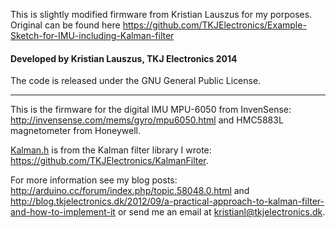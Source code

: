 This is slightly modified firmware from Kristian Lauszus for my porposes. Original can be found here
https://github.com/TKJElectronics/Example-Sketch-for-IMU-including-Kalman-filter

#### Developed by Kristian Lauszus, TKJ Electronics 2014

The code is released under the GNU General Public License.
_________

This is the firmware for the digital IMU MPU-6050 from InvenSense: <http://invensense.com/mems/gyro/mpu6050.html> and HMC5883L magnetometer from Honeywell.

[Kalman.h](Kalman.h) is from the Kalman filter library I wrote: <https://github.com/TKJElectronics/KalmanFilter>.

For more information see my blog posts: <http://arduino.cc/forum/index.php/topic,58048.0.html> and <http://blog.tkjelectronics.dk/2012/09/a-practical-approach-to-kalman-filter-and-how-to-implement-it> or send me an email at <kristianl@tkjelectronics.dk>.